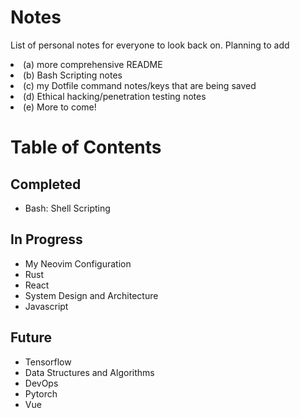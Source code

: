 # Notes

List of personal notes for everyone to look back on. Planning to add 
<li>(a) more comprehensive README</li>
<li>(b) Bash Scripting notes</li>
<li>(c) my Dotfile command notes/keys that are being saved</li>
<li>(d) Ethical hacking/penetration testing notes</li>
<li>(e) More to come!</li>

# Table of Contents

## Completed
- Bash: Shell Scripting

## In Progress
- My Neovim Configuration
- Rust
- React
- System Design and Architecture
- Javascript

## Future

- Tensorflow
- Data Structures and Algorithms
- DevOps
- Pytorch
- Vue

